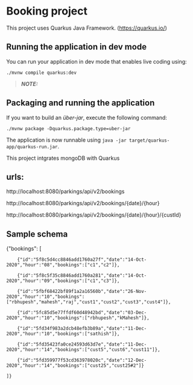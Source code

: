 # Booking project

This project uses Quarkus Java Framework. (https://quarkus.io/)

## Running the application in dev mode

You can run your application in dev mode that enables live coding using:
```shell script
./mvnw compile quarkus:dev
```

> **_NOTE:_**  

## Packaging and running the application

If you want to build an _über-jar_, execute the following command:
```shell script
./mvnw package -Dquarkus.package.type=uber-jar
```

The application is now runnable using `java -jar target/quarkus-app/quarkus-run.jar`.

This project intgrates mongoDB with Quarkus 


## urls:
http://localhost:8080/parkings/api/v2/bookings

http://localhost:8080/parkings/api/v2/bookings/{date}/{hour}

http://localhost:8080/parkings/api/v2/bookings/{date}/{hour}/{custId}


## Sample schema


{"bookings":
	[
		
		{"id":"5f8c5d4cc8846add1760a27f","date":"14-Oct-2020","hour":"08","bookings":["c1","c2"]},
		
		{"id":"5f8c5f35c8846add1760a281","date":"14-Oct-2020","hour":"09","bookings":["c1","c3"]},
		
		{"id":"5fbf68422bf89f1a2a16560b","date":"26-Nov-2020","hour":"10","bookings":["rbhupesh","mahesh","raj","cust1","cust2","cust3","cust4"]},
		
		{"id":"5fc85d5e77ffdf60d48942bd","date":"03-Dec-2020","hour":"10","bookings":["rbhupesh","kMahesh"]},
		
		{"id":"5fd34f983a2dcb48efb3b89a","date":"11-Dec-2020","hour":"10","bookings":["sathish"]},
		
		{"id":"5fd35423fa0ce24593d63d7e","date":"11-Dec-2020","hour":"14","bookings":["cust5","cust6","cust11"]},
		
		{"id":"5fd359977f53cd363978020c","date":"12-Dec-2020","hour":"14","bookings":["cust25","cust25#2"]}
		
	]}



